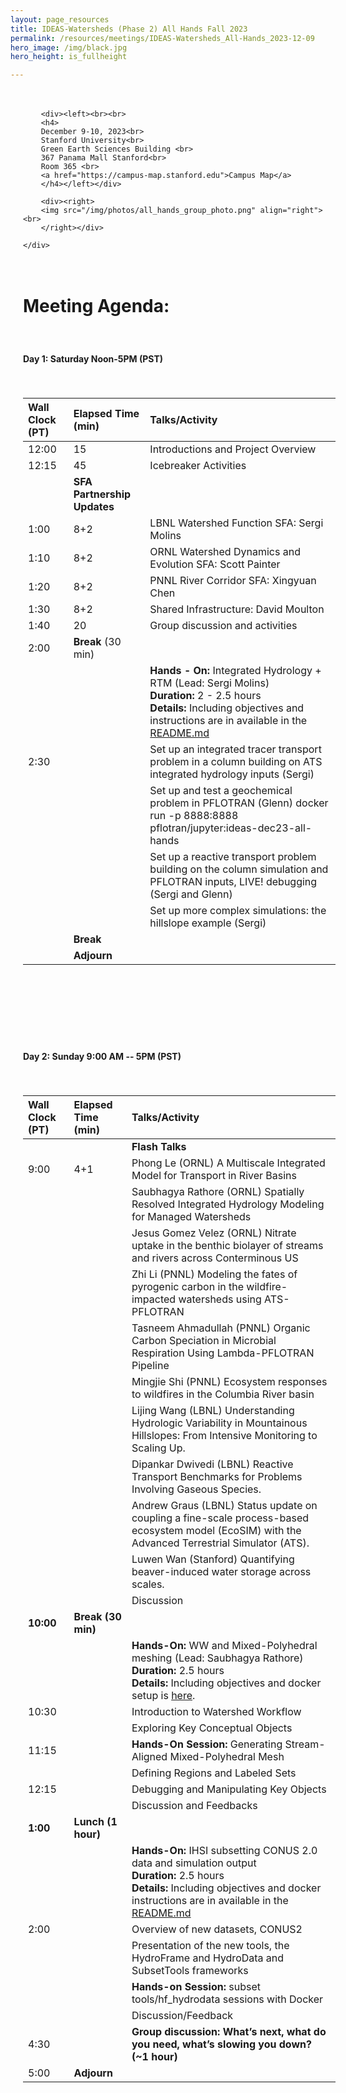 ```yaml
---
layout: page_resources
title: IDEAS-Watersheds (Phase 2) All Hands Fall 2023
permalink: /resources/meetings/IDEAS-Watersheds_All-Hands_2023-12-09
hero_image: /img/black.jpg
hero_height: is_fullheight

---
```


<style>
    .wrapper {
        display:grid;
        grid-template-columns: repeat(auto-fill, minmax(500px, 1fr));
        max-width: 1250px;
        margin: 1px auto;
        padding: 20px;
        gap: 20px;
    }
    .wrapper > div{
        padding: 1em;
    }
    .wrapper > div:nth-child(odd){
    }
</style>

<body>
    <div class = "wrapper">

    	<div><left><br><br>
        <h4>
        December 9-10, 2023<br>
        Stanford University<br>
        Green Earth Sciences Building <br>
        367 Panama Mall Stanford<br>
        Room 365 <br>
        <a href="https://campus-map.stanford.edu">Campus Map</a> 
        </h4></left></div>

        <div><right>
        <img src="/img/photos/all_hands_group_photo.png" align="right"><br>
        </right></div>

    </div>
</body>

# Meeting Agenda:

#### Day 1: Saturday Noon-5PM (PST)

|Wall Clock (PT) |  Elapsed Time (min)    | Talks/Activity
|:---------------|:-----------------------|:-----------------------------------------------------|
|12:00|15|Introductions and Project Overview|
|12:15|45|Icebreaker Activities|
||**SFA Partnership Updates**||
|1:00|8+2|LBNL Watershed Function SFA: Sergi Molins|
|1:10|8+2|ORNL Watershed Dynamics and Evolution SFA: Scott Painter|
|1:20|8+2|PNNL River Corridor SFA: Xingyuan Chen|
|1:30|8+2|Shared Infrastructure: David Moulton|
|1:40|20|Group discussion and activities|
|2:00|**Break** (30 min)||
||| **Hands - On:** Integrated Hydrology + RTM (Lead: Sergi Molins)<br>**Duration:** 2 - 2.5 hours <br>**Details:** Including objectives and instructions are in available in the [README.md](https://github.com/IDEAS-Watersheds/integrated-reactive-transport-hands-on/blob/main/README.md)|
|2:30||Set up an integrated tracer transport problem in a column building on ATS integrated hydrology inputs (Sergi)|
|||Set up and test a geochemical problem in PFLOTRAN (Glenn) docker run -p 8888:8888 pflotran/jupyter:ideas-dec23-all-hands|
|||Set up a reactive transport problem building on the column simulation and PFLOTRAN inputs, LIVE! debugging (Sergi and Glenn)|
|||Set up more complex simulations: the hillslope example (Sergi)|
||**Break**||
||**Adjourn**||

<br><br>
#### Day 2: Sunday 9:00 AM -- 5PM (PST)

|Wall Clock (PT) |  Elapsed Time (min)    | Talks/Activity
|:---------------|:-----------------------|:-----------------------------------------------------|
|| | **Flash Talks** |
|9:00|4+1|Phong Le (ORNL) A Multiscale Integrated Model for Transport in River Basins|
|||Saubhagya Rathore (ORNL) Spatially Resolved Integrated Hydrology Modeling for Managed Watersheds|
|||Jesus Gomez Velez (ORNL) Nitrate uptake in the benthic biolayer of streams and rivers across Conterminous US|
|||Zhi Li (PNNL) Modeling the fates of pyrogenic carbon in the wildfire-impacted watersheds using ATS-PFLOTRAN|
|||Tasneem Ahmadullah (PNNL) Organic Carbon Speciation in Microbial Respiration Using Lambda-PFLOTRAN Pipeline|
|||Mingjie Shi (PNNL) Ecosystem responses to wildfires in the Columbia River basin|
|||Lijing Wang (LBNL) Understanding Hydrologic Variability in Mountainous Hillslopes: From Intensive Monitoring to Scaling Up.|
|||Dipankar Dwivedi (LBNL) Reactive Transport Benchmarks for Problems Involving Gaseous Species.|
|||Andrew Graus (LBNL) Status update on coupling a fine-scale process-based ecosystem model (EcoSIM) with the Advanced Terrestrial Simulator (ATS).|
|||Luwen Wan (Stanford) Quantifying beaver-induced water storage across scales.|
|||Discussion|
|**10:00**| **Break (30 min)**||
|||**Hands-On:** WW and Mixed-Polyhedral meshing (Lead: Saubhagya Rathore) <br>**Duration:** 2.5 hours <br>**Details:**  Including objectives and docker setup is [here](https://github.com/environmental-modeling-workflows/workshop-watershed-workflow/blob/main/README.md).|
|10:30||Introduction to Watershed Workflow|
|||Exploring Key Conceptual Objects|
|11:15||**Hands-On Session:** Generating Stream-Aligned Mixed-Polyhedral Mesh|
|||Defining Regions and Labeled Sets|
|12:15||Debugging and Manipulating Key Objects|
|||Discussion and Feedbacks|
| **1:00**| **Lunch (1 hour)**||
|||**Hands-On:**  IHSI subsetting CONUS 2.0 data and simulation output <br> **Duration:** 2.5 hours <br> **Details:** Including objectives and docker instructions are in available in the [README.md](https://github.com/gartavanis/IDEAS-watersheds/blob/main/README.md)|
|2:00||Overview of new datasets, CONUS2|
|||Presentation of the new tools, the HydroFrame and HydroData and SubsetTools frameworks|
|||**Hands-on Session:** subset tools/hf_hydrodata sessions with Docker|
|||Discussion/Feedback|
|4:30|| **Group discussion:** **What’s next, what do you need, what’s slowing you down? (~1 hour)**|
|5:00| **Adjourn**||

<br>

